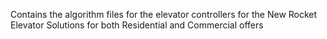 Contains the algorithm files for the elevator controllers for the New Rocket Elevator Solutions for both Residential and Commercial offers
